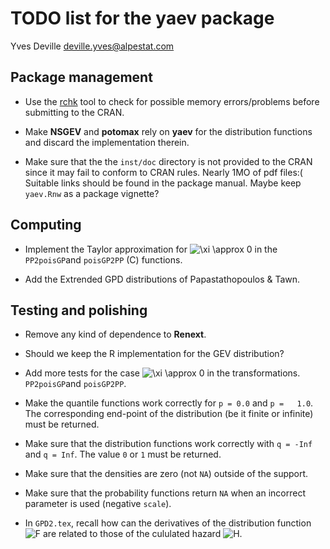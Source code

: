 TODO list for the **yaev** package
================
Yves Deville <deville.yves@alpestat.com>

## Package management

-   Use the
    [rchk](https://developer.r-project.org/Blog/public/2019/04/18/common-protect-errors/)
    tool to check for possible memory errors/problems before submitting
    to the CRAN.

-   Make **NSGEV** and **potomax** rely on **yaev** for the distribution
    functions and discard the implementation therein.

-   Make sure that the the `inst/doc` directory is not provided to the
    CRAN since it may fail to conform to CRAN rules. Nearly 1MO of pdf
    files:( Suitable links should be found in the package manual. Maybe
    keep `yaev.Rnw` as a package vignette?

## Computing

-   Implement the Taylor approximation for
    ![\\xi \\approx 0](https://latex.codecogs.com/png.image?%5Cdpi%7B110%7D&space;%5Cbg_white&space;%5Cxi%20%5Capprox%200 "\xi \approx 0")
    in the `PP2poisGP`and `poisGP2PP` (C) functions.

-   Add the Extrended GPD distributions of Papastathopoulos & Tawn.

## Testing and polishing

-   Remove any kind of dependence to **Renext**.

-   Should we keep the R implementation for the GEV distribution?

-   Add more tests for the case
    ![\\xi \\approx 0](https://latex.codecogs.com/png.image?%5Cdpi%7B110%7D&space;%5Cbg_white&space;%5Cxi%20%5Capprox%200 "\xi \approx 0")
    in the transformations. `PP2poisGP`and `poisGP2PP`.

-   Make the quantile functions work correctly for `p = 0.0` and
    `p =   1.0`. The corresponding end-point of the distribution (be it
    finite or infinite) must be returned.

-   Make sure that the distribution functions work correctly with
    `q = -Inf` and `q = Inf`. The value `0` or `1` must be returned.

-   Make sure that the densities are zero (not `NA`) outside of the
    support.

-   Make sure that the probability functions return `NA` when an
    incorrect parameter is used (negative `scale`).

-   In `GPD2.tex`, recall how can the derivatives of the distribution
    function
    ![F](https://latex.codecogs.com/png.image?%5Cdpi%7B110%7D&space;%5Cbg_white&space;F "F")
    are related to those of the cululated hazard
    ![H](https://latex.codecogs.com/png.image?%5Cdpi%7B110%7D&space;%5Cbg_white&space;H "H").
